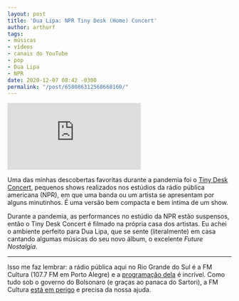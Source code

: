 ```yaml
---
layout: post
title: 'Dua Lipa: NPR Tiny Desk (Home) Concert'
author: arthurf
tags:
- músicas
- vídeos
- canais do YouTube
- pop
- Dua Lipa
- NPR
date: 2020-12-07 08:42 -0300
permalink: "/post/658086312568668160/"
---
```

<iframe class="full-width" src="https://www.youtube.com/embed/F4neLJQC1_E" frameborder="0" allow="accelerometer; autoplay; clipboard-write; encrypted-media; gyroscope; picture-in-picture" allowfullscreen></iframe>

Uma das minhas descobertas favoritas durante a pandemia foi o [Tiny Desk Concert](https://www.youtube.com/c/nprmusic/playlists), pequenos shows realizados nos estúdios da rádio pública americana (NPR), em que uma banda ou um artista se apresentam por alguns minutinhos. É uma versão bem compacta e bem íntima de um show.

Durante a pandemia, as performances no estúdio da NPR estão suspensos, então o Tiny Desk Concert é filmado na própria casa dos artistas. Eu achei o ambiente perfeito para Dua Lipa, que se sente (literalmente) em casa cantando algumas músicas do seu novo álbum, o excelente *Future Nostalgia*.

***

Isso me faz lembrar: a rádio pública aqui no Rio Grande do Sul é a FM Cultura (107.7 FM em Porto Alegre) e a [programação dela](http://www.fmcultura.com.br/lista/491/programas) é incrível. Como tudo sob o governo do Bolsonaro (e graças ao panaca do Sartori), a FM Cultura [está em perigo](https://g1.globo.com/rs/rio-grande-do-sul/noticia/justica-federal-no-rs-proibe-registro-oficial-da-extincao-da-fundacao-piratini.ghtml) e precisa da nossa ajuda.
